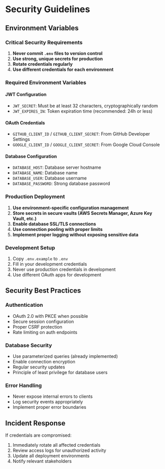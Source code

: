 # Security Guidelines

## Environment Variables

### Critical Security Requirements

1. **Never commit `.env` files to version control**
2. **Use strong, unique secrets for production**
3. **Rotate credentials regularly**
4. **Use different credentials for each environment**

### Required Environment Variables

#### JWT Configuration
- `JWT_SECRET`: Must be at least 32 characters, cryptographically random
- `JWT_EXPIRES_IN`: Token expiration time (recommended: 24h or less)

#### OAuth Credentials
- `GITHUB_CLIENT_ID` / `GITHUB_CLIENT_SECRET`: From GitHub Developer Settings
- `GOOGLE_CLIENT_ID` / `GOOGLE_CLIENT_SECRET`: From Google Cloud Console

#### Database Configuration
- `DATABASE_HOST`: Database server hostname
- `DATABASE_NAME`: Database name
- `DATABASE_USER`: Database username
- `DATABASE_PASSWORD`: Strong database password

### Production Deployment

1. **Use environment-specific configuration management**
2. **Store secrets in secure vaults (AWS Secrets Manager, Azure Key Vault, etc.)**
3. **Enable database SSL/TLS connections**
4. **Use connection pooling with proper limits**
5. **Implement proper logging without exposing sensitive data**

### Development Setup

1. Copy `.env.example` to `.env`
2. Fill in your development credentials
3. Never use production credentials in development
4. Use different OAuth apps for development

## Security Best Practices

### Authentication
- OAuth 2.0 with PKCE when possible
- Secure session configuration
- Proper CSRF protection
- Rate limiting on auth endpoints

### Database Security
- Use parameterized queries (already implemented)
- Enable connection encryption
- Regular security updates
- Principle of least privilege for database users

### Error Handling
- Never expose internal errors to clients
- Log security events appropriately
- Implement proper error boundaries

## Incident Response

If credentials are compromised:
1. Immediately rotate all affected credentials
2. Review access logs for unauthorized activity
3. Update all deployment environments
4. Notify relevant stakeholders